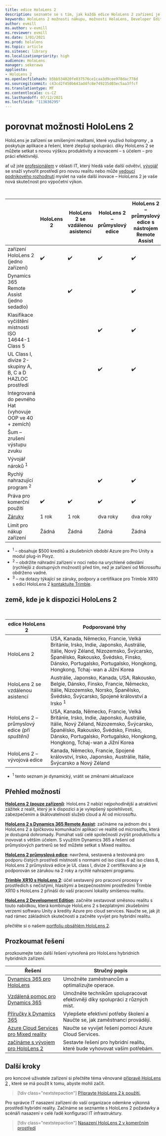 ```yaml
---
title: edice HoloLens 2
description: seznamte se s tím, jak každá edice HoloLens 2 zařízení je stejná nebo odlišná a co dělat, když máte jednu ze svých potřeb.
keywords: HoloLens 2 možnosti nákupu, možnosti HoloLens, Developer Edition
author: evmill
ms.author: v-evmill
ms.reviewer: evmill
ms.date: 1/01/2021
ms.prod: hololens
ms.topic: article
ms.sitesec: library
ms.localizationpriority: high
audience: HoloLens
manager: sekerawa
appliesto:
- HoloLens 2
ms.openlocfilehash: b5bb534020fe037576ce1caa3d9cee978dac778d
ms.sourcegitcommit: c43cd2f450b643ad4fc8e749235d03ec5aa3ffcf
ms.translationtype: MT
ms.contentlocale: cs-CZ
ms.lasthandoff: 07/12/2021
ms.locfileid: "113636295"
---
```

# <a name="compare-hololens-2-options"></a>porovnat možnosti HoloLens 2

HoloLens je zařízení se smíšenými realitami, které *využívá hologramy* , a poskytuje aplikace a řešení, které zlepšují spolupráci. díky HoloLens 2 se můžete setkat s novou výškou produktivity a inovacemi – s účelem – pro práci efektivněji.

ať už jste [profesionálem](https://www.microsoft.com/hololens/apps) v oblasti IT, který hledá vaše další odvětví, [vývojář](https://www.microsoft.com/hololens/developers) se snaží vytvořit prostředí pro novou realitu nebo může [vedoucí podnikového rozhodnutí](https://www.microsoft.com/hololens/apps) myslet na vaše další inovace – HoloLens 2 je vaše nová skutečnost pro výpočetní výkon.

<br>

|                                                      | HoloLens 2 | HoloLens 2 se vzdálenou asistencí | HoloLens 2 – průmyslový edice | HoloLens 2 – průmyslový edice s nástrojem Remote Assist | Trimble XR10 s HoloLens 2 | HoloLens 2 – vývojová edice |
|------------------------------------------------------|------------|-------------------------------|-------------------------------|--------------------------------------------------|------------------------------|--------------------------------|
| zařízení HoloLens 2 (jedno zařízení)                       |      ✔️     |               ✔️               |               ✔️               |                         ✔️                        |               ✔️              |                ✔️               |
| Dynamics 365 Remote Assist (jedno sedadlo)                |            |               ✔️               |                               |                         ✔️                        |                              |                                |
| Klasifikace vyčištění místnosti ISO 14644-1 Class 5           |            |                               |               ✔️               |                         ✔️                        |                              |                                |
| UL Class I, divize 2-skupiny A, B, C a D HAZLOC prostředí                     |            |                               |               ✔️               |                         ✔️                        |               ✔️              |                                |
| Integrovaná do pevného Hat (vyhovuje OOP ve 40 + zemích) |            |                               |                               |                                                  |               ✔️              |                                |
| Šum – zrušení výstupu zvuku                        |            |                               |                               |                                                  |               ✔️              |                                |
| Vývojář nároků <sup>1</sup>                             |            |                               |                               |                                                  |                              |                ✔️               |
| Rychlý nahrazující program <sup>2</sup>                          |            |                               |               ✔️               |                         ✔️                        |                              |                                |
| Práva pro komerční použití                                |      ✔️     |               ✔️               |               ✔️               |                         ✔️                        |               ✔️              |                                |
| [Záruky](hololens2-hardware.md#warranty-information)                                             |   1 rok   |             1 rok            |             dva roky            |                      dva roky                      |            1. rok <sup>3</sup>            |             1 rok             |
| Limit pro nákup zařízení                                |    Žádná    |              Žádná             |              Žádná             |                       Žádná                       |             Žádná             |       Jedna na transakci      |

- <sup>1</sup> – obsahuje $500 kreditů a zkušebních období Azure pro Pro Unity a modul plug-in Pixyz.
- <sup>2</sup> – obdržíte náhradní zařízení v noci nebo na urychlené odeslání (rychlejší z dostupných možností) před tím, než je zařízení od Microsoftu obdrženo vadné.
- <sup>3</sup> – na dotazy týkající se záruky, podpory a certifikace pro Trimble XR10 s edicí HoloLens 2 [kontaktujte Trimble](https://fieldtech.trimble.com/en/contact-support).

## <a name="countries-where-hololens-2-is-available"></a>země, kde je k dispozici HoloLens 2

<br>

| edice HoloLens 2                  | Podporované trhy               |
|-------------------------------------------| ----------------------------------------| 
| HoloLens 2 | USA, Kanada, Německo, Francie, Velká Británie, Irsko, Indie, Japonsko, Austrálie, Itálie, Nový Zéland, Nizozemsko, Švýcarsko, Španělsko, Rakousko, Švédsko, Finsko, Dánsko, Portugalsko, Portugalsko, Hongkong, Hongkong, Tchaj-wan a Jižní Korea |
| HoloLens 2 se vzdálenou asistencí | Austrálie, Japonsko, Kanada, USA, Rakousko, Belgie, Dánsko, Finsko, Francie, Německo, Itálie, Nizozemsko, Norsko, Španělsko, Švédsko, Švýcarsko, Spojené království a Irsko <sup>1</sup> 
| HoloLens 2 – průmyslový edice *(při spuštění)* | USA, Kanada, Německo, Francie, Velká Británie, Irsko, Indie, Japonsko, Austrálie, Itálie, Nový Zéland, Nizozemsko, Švýcarsko, Španělsko, Rakousko, Švédsko, Finsko, Dánsko, Portugalsko, Portugalsko, Hongkong, Hongkong, Tchaj-wan a Jižní Korea |
| HoloLens 2 – vývojová edice | Kanada, Německo, Francie, Spojené království, Irsko, Japonsko, Austrálie, Itálie, Švýcarsko a Nový Zéland |
- <sup>1</sup> tento seznam je dynamický, vrátit se změnami aktualizace

## <a name="options-overview"></a>Přehled možností

**[HoloLens 2 (pouze zařízení)](hololens2-options-device-only.md)**: HoloLens 2 nabízí nejpohodlnější a atraktivní zážitek z realit, který je k dispozici a je vylepšený spolehlivostí, zabezpečením a škálovatelností služeb cloud a AI od microsoftu.

**[HoloLens 2 s Dynamics 365 Remote Assist](hololens2-options-remote-assist.md)**: začínáme na jednom dni s HoloLens 2 a špičkovou komunikační aplikací ve realitě od microsoftu, která je dostupná dohromady. Pomáhat vaší celé společnosti zvýšit produktivitu a inovovat s větším účelem. S využitím Dynamics 365 a řešení od průmyslových partnerů se teď můžete setkat s Mixed realitou.

**[HoloLens 2 průmyslová edice](hololens2-options-industrial-edition.md)**: navržená, sestavená a testovaná pro podporu čistých prostředí místností s normami od iso class 6 až iso class 8, HoloLens 2 průmyslová edice je UL class I, divize 2 certifikováno a je podporován se zárukou na 2 roky a rychlé nahrazení programu.

**[Trimble XR10 s HoloLens 2](hololens2-options-trimble-xr10-edition.md)**: účel sestavený pro pracovní procesy v prostředích s nečistými, hlasitými a bezpečnostními prostředími Trimble XR10 s HoloLens 2 přináší do vaší pracovní lokality smíšenou realitu.

**[HoloLens 2 Development Edition](hololens2-options-dev-edition.md)**: začněte sestavovat směsnou realitu s touto nabídkou, která kombinuje HoloLens 2 s bezplatnými zkušebními verzemi softwaru Unity a kredity Azure pro cloud services. Naučte se, jak jít nad rámec základních skutečností a začněte vyvíjet pro hybridní realitu.

přečtěte si o našem [portfoliu obsáhlém HoloLens 2](https://www.microsoft.com/hololens/buy).

## <a name="explore-solutions"></a>Prozkoumat řešení

prozkoumejte tato další řešení vytvořená pro HoloLens hybridních hybridních zařízení.

| Řešení | Stručný popis                                                                                |
|----------|---------------------------------------------------------------------------------------------------|
| [Dynamics 365 pro HoloLens](https://www.microsoft.com//hololens/apps)          | Umožněte zaměstnancům a optimalizujte operace.                                                        |
| [Vzdálená pomoc pro Dynamics 365](https://dynamics.microsoft.com/mixed-reality/remote-assist/)          | Umožněte technikům spolupracovat efektivněji díky spolupráci z různých míst. |
|   [Příručky k Dynamics 365](https://dynamics.microsoft.com/mixed-reality/guides/)        | Vylepšete efektivní potřeby školení a Naučte se, jak zaměstnanci provádějí.                          |
|  [Azure Cloud Services pro Mixed reality](/windows/mixed-reality/develop/mixed-reality-cloud-services#:~:text=Mixed%20Reality%20services%20Mixed%20Reality%20cloud%20services%20like,all%20in%20the%20context%20of%20your%20users%E2%80%99%20environments)         | Naučte se vyvíjet řešení pomocí Azure Cloud Services.                                       |
|  [začínáme s vývojem pro HoloLens 2](/windows/mixed-reality/develop/development?tabs=unity)         | Sestavte řešení pro hybridní realitu, které bude vyhovovat vašim potřebám.                                                 |

## <a name="next-steps"></a>Další kroky

pro koncové uživatele zařízení si přečtěte téma věnované [přípravě HoloLens 2](hololens2-setup.md) , které se má použít k tomu, abyste mohli začít.

> [!div class="nextstepaction"]
> [Připravte HoloLens 2 k použití.](hololens2-setup.md)

Pro správce IT nasazení zařízení do vaší organizace odemkne výkonná prostředí hybridní reality. Začínáme se seznamte s HoloLens 2 požadavky a scénáři nasazení v celé řadě konfigurací IT infrastruktury.

> [!div class="nextstepaction"]
> [Nasazení HoloLens 2 v komerčním prostředí](hololens-requirements.md)
